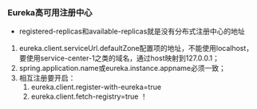 ### Eureka高可用注册中心
- registered-replicas和available-replicas就是没有分布式注册中心的地址
1. eureka.client.serviceUrl.defaultZone配置项的地址，不能使用localhost，要使用service-center-1之类的域名，通过host映射到127.0.0.1；
2. spring.application.name或eureka.instance.appname必须一致；
3. 相互注册要开启：
    1. eureka.client.register-with-eureka=true
    2. eureka.client.fetch-registry=true
！